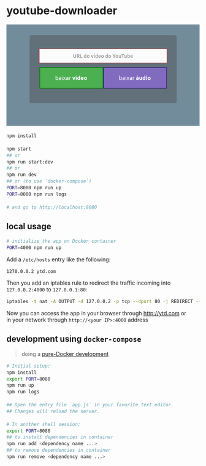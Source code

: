 # youtube-downloader

![demo](./demo.png)

```bash
npm install

npm start
## or
npm run start:dev
## or
npm run dev
## or (to use `docker-compose`)
PORT=8080 npm run up
PORT=8080 npm run logs

# and go to http://localhost:8080
```

## local usage

```bash
# initialize the app on Docker container
PORT=4000 npm run up
```

Add a `/etc/hosts` entry like the following:

```
1270.0.0.2 ytd.com
```

Then you add an iptables rule to redirect the traffic incoming into `127.0.0.2:4000` to `127.0.0.1:80`:

```bash
iptables -t nat -A OUTPUT -d 127.0.0.2 -p tcp --dport 80 -j REDIRECT --to-port 4000
```

Now you can access the app in your browser through http://ytd.com or  
in your network through `http://<your IP>:4000` address

## development using `docker-compose`

> doing a [pure-Docker development](https://www.docker.com/blog/keep-nodejs-rockin-in-docker)

```bash
# Initial setup:
npm install
export PORT=8080
npm run up
npm run logs

## Open the entry file `app.js` in your favorite text editor.
## Changes will reload the server.

# In another shell session:
export PORT=8080
## to install dependencies in container
npm run add <dependency name ...>
## to remove dependencies in container
npm run remove <dependency name ...>
```

